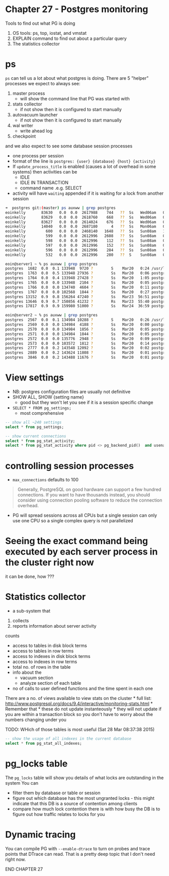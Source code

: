 # Chapter 27 - Postgres monitoring

Tools to find out what PG is doing

1. OS tools: ps, top, iostat, and vmstat
2. EXPLAIN command to find out about a particular query
3. The statistics collector

# ps

`ps` can tell us a lot about what postgres is doing. There are 5 "helper" processes we
expect to always see:

1. master process
    * will show the command line that PG was started with
2. stats collector
    * if not show then it is configured to start manually
3. autovacuum launcher
    * if not show then it is configured to start manually
4. wal writer
    * write ahead log
5. checkpoint

and we also expect to see some database session processes

* one process per session
* format of the line is `postgres: {user} {database} {host} {activity}`
* If `update_process_title` is enabled (causes a lot of overhead in some systems) then activities can be
    * IDLE
    * IDLE IN TRANSACTION
    * command name .e.g. SELECT
* activity will have `waiting` appended if it is waiting for a lock from another session

```sh
➜  postgres git:(master) ps auxww | grep postgres
eoinkelly       83630   0.0  0.0  2617988    744   ??  Ss   Wed06am   0:00.54 postgres: eoinkelly eoin_play [local] idle
eoinkelly       83629   0.0  0.0  2618760    668   ??  Ss   Wed06am   0:00.06 postgres: eoinkelly eoin_play [local] idle
eoinkelly       83627   0.0  0.0  2614024    676   ??  Ss   Wed06am   0:00.04 postgres: eoinkelly postgres [local] idle
eoinkelly       14040   0.0  0.0  2687180      4   ??  Ss   Mon06am   0:03.70 postgres: eoinkelly eoin_play [local] idle
eoinkelly         600   0.0  0.0  2468140   1648   ??  Ss   Sun08am   1:51.47 postgres: stats collector process
eoinkelly         599   0.0  0.0  2612996   2608   ??  Ss   Sun08am   0:50.06 postgres: autovacuum launcher process
eoinkelly         598   0.0  0.0  2612996    112   ??  Ss   Sun08am   0:01.93 postgres: wal writer process
eoinkelly         597   0.0  0.0  2612996    152   ??  Ss   Sun08am   0:02.04 postgres: writer process
eoinkelly         596   0.0  0.0  2612996    284   ??  Ss   Sun08am   0:00.13 postgres: checkpointer process
eoinkelly         532   0.0  0.0  2612996    280   ??  S    Sun08am   0:38.32 /usr/local/opt/postgresql/bin/postgres -D /usr/local/var/postgres -r /usr/local/var/postgres/server.log

eoin@server1 ~ % ps auxww | grep postgres
postgres  1682  0.0  0.1 133948  9720 ?        S    Mar20   0:24 /usr/lib/postgresql/9.3/bin/postgres -D /var/lib/postgresql/9.3/main -c config_file=/etc/postgresql/9.3/main/postgresql.conf
postgres  1763  0.0  0.5 133948 27936 ?        Ss   Mar20   0:06 postgres: checkpointer process
postgres  1764  0.0  0.4 133948 27428 ?        Ss   Mar20   1:05 postgres: writer process
postgres  1765  0.0  0.0 133948  2104 ?        Ss   Mar20   0:05 postgres: wal writer process
postgres  1766  0.0  0.0 134740  4604 ?        Ss   Mar20   0:11 postgres: autovacuum launcher process
postgres  1767  0.0  0.0 102568  1844 ?        Ss   Mar20   0:27 postgres: stats collector process
postgres 13152  0.9  0.8 156264 47240 ?        Ss   Mar23  56:51 postgres: deploy kete_production [local] idle
postgres 13646  0.9  0.7 150856 41232 ?        Rs   Mar23  55:40 postgres: deploy kete_production [local] SELECT
postgres 17817  0.9  0.9 159980 51000 ?        Ss   Mar24  36:59 postgres: deploy kete_production [local] idle

eoin@server2 ~ % ps auxww | grep postgres
postgres  2567  0.0  0.1 134984 10288 ?        S    Mar20   0:26 /usr/lib/postgresql/9.3/bin/postgres -D /var/lib/postgresql/9.3/main -c config_file=/etc/postgresql/9.3/main/postgresql.conf
postgres  2569  0.0  0.0 134984  4188 ?        Ss   Mar20   0:00 postgres: checkpointer process
postgres  2570  0.0  0.0 134984  1856 ?        Ss   Mar20   0:05 postgres: writer process
postgres  2571  0.0  0.0 134984  1844 ?        Ss   Mar20   0:05 postgres: wal writer process
postgres  2572  0.0  0.0 135776  2948 ?        Ss   Mar20   0:09 postgres: autovacuum launcher process
postgres  2573  0.0  0.0 103572  1812 ?        Ss   Mar20   0:14 postgres: stats collector process
postgres  2777  0.0  0.2 143548 12092 ?        Ss   Mar20   0:02 postgres: deploy nznavigator_production [local] idle
postgres  2889  0.0  0.2 143624 11808 ?        Ss   Mar20   0:01 postgres: deploy nznavigator_production [local] idle
postgres  3846  0.0  0.2 143488 11676 ?        Ss   Mar20   0:01 postgres: deploy nznavigator_production [local] idle
```

# View settings

* NB: postgres configuration files are usually not definitive
* SHOW ALL, SHOW {setting name}
    * good but they won't let you see if it is a session specific change
* `SELECT * FROM pg_settings;`
    * most comprehensive

```sql
-- show all ~240 settings
select * from pg_settings;

-- show current connections
select * from pg_stat_activity;
select * from pg_stat_activity where pid <> pg_backend_pid()  and usename = current_user;
```


# controlling session processes

* `max_connections` defaults to 100

> Generally, PostgreSQL on good hardware can support a few
> hundred connections. If you want to have thousands instead,
> you should consider using connection pooling software to
> reduce the connection overhead.

* PG will spread sessions across all CPUs but a single session can only use one
  CPU so a single complex query is not parallelized

# Seeing the exact command being executed by each server process in the cluster right now

it can be done, how ???

# Statistics collector

* a sub-system that
1. collects
2. reports
information about server activity

counts
* access to tables in disk block terms
* access to tables in row terms
* access to indexes in disk block terms
* access to indexes in row terms
* total no. of rows in the table
* info about the
    * vacuum section
    * analyze section
  of each table
* no of calls to user defined functions and the time spent in each one

There are a no. of views available to view stats on the cluster
    * full list: http://www.postgresql.org/docs/9.4/interactive/monitoring-stats.html
    * Remember that
        * these do not update instanteously
        * they will not update if you are within a transaction block so you don't
        have to worry about the numbers changing under you

TODO: WHich of those tables is most useful (Sat 28 Mar 08:37:38 2015)

```sql
-- show the usage of all indexes in the current database
select * from pg_stat_all_indexes;
```

# pg_locks table

The `pg_locks` table will show you details of what locks are outstanding in the system
You can

* filter them by database or table or session
* figure out which database has the most ungranted locks - this might indicate that this DB is a source of contention among clients
* compare how much lock contention there is with how busy the DB is to figure out how traffic relates to locks for you

# Dynamic tracing

You can compile PG with `--enable-dtrace` to turn on probes and trace points
that DTrace can read. That is a pretty deep topic that I don't need right now.

END CHAPTER 27
